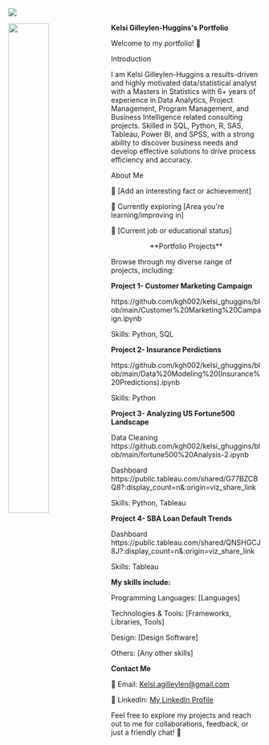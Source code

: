  <img src="https://github.com/kgh002/kelsi_ghuggins/assets/153667190/480ffb55-982f-4910-a457-784f2d28357e" align="center">


**Kelsi Gilleylen-Huggins's Portfolio** 
                                                                   <img src="https://github.com/kgh002/kelsi_ghuggins/assets/153667190/75b28825-8ea6-477c-a181-668a60855d19" align="left" width=40% height=50%>


                                                                                
Welcome to my portfolio! 👋



Introduction

I am Kelsi Gilleylen-Huggins a results-driven and highly motivated data/statistical analyst with a Masters in Statistics with 6+ years of experience in Data Analytics, Project Management, Program Management, and Business Intelligence related consulting projects. Skilled in SQL, Python, R, SAS, Tableau, Power BI, and SPSS, with a strong ability to discover business needs and develop effective solutions to drive process efficiency and accuracy. 


About Me

🌟 [Add an interesting fact or achievement]

🌱 Currently exploring [Area you're learning/improving in]

💼 [Current job or educational status]

<p align="center">**Portfolio Projects**</p>




Browse through my diverse range of projects, including:

**Project 1- Customer Marketing Campaign**

<p align="left">https://github.com/kgh002/kelsi_ghuggins/blob/main/Customer%20Marketing%20Campaign.ipynb</p>
<p align="left">Skills: Python, SQL</p>

**Project 2- Insurance Perdictions**
<p align="left">https://github.com/kgh002/kelsi_ghuggins/blob/main/Data%20Modeling%20(Insurance%20Predictions).ipynb</p>
<p align="left">Skills: Python</p>

**Project 3- Analyzing US Fortune500 Landscape**
<p align="left"> Data Cleaning https://github.com/kgh002/kelsi_ghuggins/blob/main/fortune500%20Analysis-2.ipynb</p>
<p align="left"> Dashboard  https://public.tableau.com/shared/G77BZCBQ8?:display_count=n&:origin=viz_share_link</p>
<p align="left">Skills: Python, Tableau</p>

**Project 4- SBA Loan Default Trends**
<p align="left"> Dashboard https://public.tableau.com/shared/QNSHGCJ8J?:display_count=n&:origin=viz_share_link</p>
<p align="left">Skills: Tableau</p>

**My skills include:**

Programming Languages: [Languages]

Technologies & Tools: [Frameworks, Libraries, Tools]

Design: [Design Software]

Others: [Any other skills]

**Contact Me**

📧 Email: Kelsi.agilleylen@gmail.com

🔗 LinkedIn: [My LinkedIn Profile](https://www.linkedin.com/in/kelsi-huggins-msphd/)

Feel free to explore my projects and reach out to me for collaborations, feedback, or just a friendly chat! 🚀


